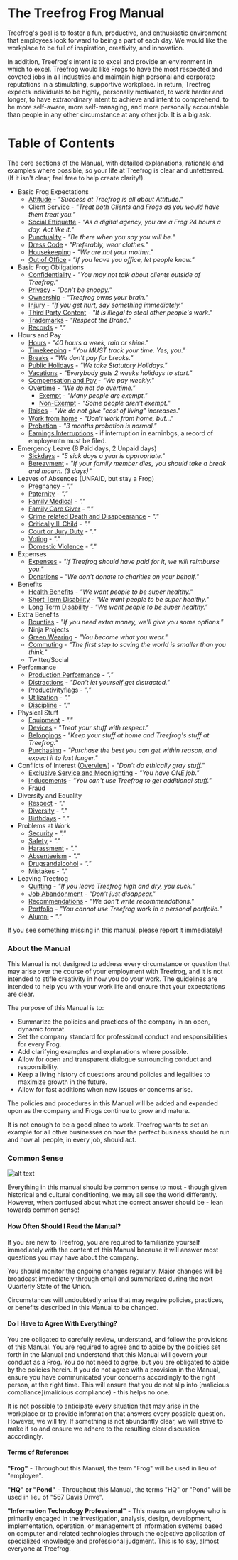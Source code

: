 # The Treefrog Frog Manual

Treefrog's goal is to foster a fun, productive, and enthusiastic environment that employees look forward to being a part of each day. We would like the workplace to be full of inspiration, creativity, and innovation.

In addition, Treefrog's intent is to excel and provide an environment in which to excel. Treefrog would like Frogs to have the most respected and coveted jobs in all industries and maintain high personal and corporate reputations in a stimulating, supportive workplace. In return, Treefrog expects individuals to be highly, personally motivated, to work harder and longer, to have extraordinary intent to achieve and intent to comprehend, to be more self-aware, more self-managing, and more personally accountable than people in any other circumstance at any other job. It is a big ask.

# Table of Contents

The core sections of the Manual, with detailed explanations, rationale and examples where possible, so your life at Treefrog is clear and unfetterred. (If it isn't clear, feel free to help create clarity!).

* Basic Frog Expectations
	* [Attitude](attitude.md) - *"Success at Treefrog is all about Attitude."*
	* [Client Service](clientservice.md) - *"Treat both Clients and Frogs as you would have them treat you."*
	* [Social Ettiquette](social.md) - *"As a digital agency, you are a Frog 24 hours a day. Act like it."*
	* [Punctuality](Punctuality.md) - *"Be there when you say you will be."*
	* [Dress Code](dress.md) - *"Preferably, wear clothes."*
	* [Housekeeping](housekeeping.md) - *"We are not your mother."*
	* [Out of Office](outofoffice.md) - *"If you leave you office, let people know."*
* Basic Frog Obligations
	* [Confidentiality](confidentiality.md) - *"You may not talk about clients outside of Treefrog."*
	* [Privacy](privacy.md) - *"Don't be snoopy."*
	* [Ownership](ownership.md) - *"Treefrog owns your brain."*
	* [Injury](injury.md) - *"If you get hurt, say something immediately."*
	* [Third Party Content](thirdpartycontent.md) - *"It is illegal to steal other people's work."*
	* [Trademarks](trademarks.md) - *"Respect the Brand."*
	* [Records](records.md) - *"."*
* Hours and Pay
	* [Hours](hours.md) - *"40 hours a week, rain or shine."*
	* [Timekeeping](timekeeping.md) - *"You MUST track your time. Yes, you."*
	* [Breaks](breaks.md) - *"We don't pay for breaks."*
	* [Public Holidays](holidays.md) - *"We take Statutory Holidays."*
	* [Vacations](vacations.md) - *"Everybody gets 2 weeks holidays to start."*
	* [Compensation and Pay](Compensation.md) - *"We pay weekly."*
	* [Overtime](overtime.md) - *"We do not do overtime."*
		* [Exempt](Exempted.md) - *"Many people are exempt."*
		* [Non-Exempt](Exempted.md) - *"Some people aren't exempt."*
	* [Raises](raises.md) - *"We do not give "cost of living" increases."*
	* [Work from home](workfromhome.md) - *"Don't work from home, but..."*
	* [Probation](probation.md) - *"3 months probation is normal."*
	* [Earnings Interruptions]() - if interruption in earninbgs, a record of employemtn must be filed.
* Emergency Leave (8 Paid days, 2 Unpaid days)
	* [Sickdays](sickdays.md) - *"5 sick days a year is appropriate."*
	* [Bereavment](emergencyleave.md) - *"If your family member dies, you should take a break and mourn. (3 days)"*
* Leaves of Absences (UNPAID, but stay a Frog)
	* [Pregnancy](sickdays.md) - *"."*
	* [Paternity](sickdays.md) - *"."*
	* [Family Medical](sickdays.md) - *"."*
	* [Family Care Giver](sickdays.md) - *"."*
	* [Crime related Death and Disappearance](sickdays.md) - *"."*
	* [Critically Ill Child](sickdays.md) - *"."*
	* [Court or Jury Duty](sickdays.md) - *"."*
	* [Voting](sickdays.md) - *"."*
	* [Domestic Violence](sickdays.md) - *"."*
* Expenses
	* [Expenses](expenses.md) - *"If Treefrog should have paid for it, we will reimburse you."*
	* [Donations](Donations.md) - *"We don't donate to charities on your behalf."*
* Benefits
	* [Health Benefits](benefits.md) - *"We want people to be super healthy."*
	* [Short Term Disability](std.md) - *"We want people to be super healthy."*
	* [Long Term Disability](ltd.md) - *"We want people to be super healthy."*
* Extra Benefits
	* [Bounties](bounties.md) - *"If you need extra money, we'll give you some options."*
	* Ninja Projects
	* [Green Wearing](greenwearing.md) - *"You become what you wear."*
	* [Commuting](commuting.md) - *"The first step to saving the world is smaller than you think."*
	* Twitter/Social
* Performance
	* [Production Performance](productionperformance.md) - *"."*
	* [Distractions](distractions.md) - *"Don't let yourself get distracted."*
	* [Productivityflags](productivityflags.md) - *"."*
	* [Utilization](Utilization.md) - *"."*
	* [Discipline](discipline.md) - *"."*
* Physical Stuff
	* [Equipment](equipment.md) - *"."*
	* [Devices](devices.md) - *"Treat your stuff with respect."*
	* [Belongings](belongings.md) - *"Keep your stuff at home and Treefrog's stuff at Treefrog."*
	* [Purchasing](purchasing.md) - *"Purchase the best you can get within reason, and expect it to last longer."*
* Conflicts of Interest ([Overview](conflictofinterest.md)) - *"Don't do ethically gray stuff."*
	* [Exclusive Service and Moonlighting](exclusiveservice.md) - *"You have ONE job."*
	* [Inducements](Inducements.md) - *"You can't use Treefrog to get additional stuff."*
	* Fraud
* Diversity and Equality
	* [Respect](respect.md) - *"."*
	* [Diversity](diversity.md) - *"."*
	* [Birthdays](birthdays.md) - *"."*
* Problems at Work
	* [Security](security.md) - *"."*
	* [Safety](safety.md) - *"."*
	* [Harassment](harassment.md) - *"."*
	* [Absenteeism](absenteeism.md) - *"."*
	* [Drugsandalcohol](drugsandalcohol.md) - *"."*
	* [Mistakes](mistakes.md) - *"."*
* Leaving Treefrog
	* [Quitting](Quitting.md) - *"If you leave Treefrog high and dry, you suck."*
	* [Job Abandonment](Abandonment.md) - *"Don't just disappear."*
	* [Recommendations](Recommendations.md) - *"We don't write recommendations."*
	* [Portfolio](portfolio.md) - *"You cannot use Treefrog work in a personal portfolio."*
	* [Alumni](Alumni.md) - *"."*

If you see something missing in this manual, please report it immediately!

### About the Manual

This Manual is not designed to address every circumstance or question that may arise over the course of your employment with Treefrog, and it is not intended to stifle creativity in how you do your work. The guidelines are intended to help you with your work life and ensure that your expectations are clear.

The purpose of this Manual is to:

- Summarize the policies and practices of the company in an open, dynamic format.
- Set the company standard for professional conduct and responsibilities for every Frog.
- Add clarifying examples and explanations where possible.
- Allow for open and transparent dialogue surrounding conduct and responsibility.
- Keep a living history of questions around policies and legalities to maximize growth in the future.
- Allow for fast additions when new issues or concerns arise.

The policies and procedures in this Manual will be added and expanded upon as the company and Frogs continue to grow and mature.

It is not enough to be a good place to work. Treefrog wants to set an example for all other businesses on how the perfect business should be run and how all people, in every job, should act.

### Common Sense

![alt text](images/common-sense-superpower.jpg "Deadpool Common Sense")

Everything in this manual should be common sense to most - though given historical and cultural conditioning, we may all see the world differently. However, when confused about what the correct answer should be - lean towards common sense!

#### How Often Should I Read the Manual?

If you are new to Treefrog, you are required to familiarize yourself immediately with the content of this Manual because it will answer most questions you may have about the company.

You should monitor the ongoing changes regularly. Major changes will be broadcast immediately through email and summarized during the next Quarterly State of the Union.

Circumstances will undoubtedly arise that may require policies, practices, or benefits described in this Manual to be changed.

#### Do I Have to Agree With Everything?

You are obligated to carefully review, understand, and follow the provisions of this Manual. You are required to agree and to abide by the policies set forth in the Manual and understand that this Manual will govern your conduct as a Frog. You do not need to agree, but you are obligated to abide by the policies herein. If you do not agree with a provision in the Manual, ensure you have communicated your concerns accordingly to the right person, at the right time. This will ensure that you do not slip into [malicious compliance](malicious compliance) - this helps no one.

It is not possible to anticipate every situation that may arise in the workplace or to provide information that answers every possible question. However, we will try. If something is not abundantly clear, we will strive to make it so and ensure we adhere to the resulting clear discussion accordingly.

#### Terms of Reference:

**"Frog"** - Throughout this Manual, the term "Frog" will be used in lieu of "employee".

**"HQ" or "Pond"** - Throughout this Manual, the terms "HQ" or "Pond" will be used in lieu of "567 Davis Drive".

**"Information Technology Professional"** - This means an employee who is primarily engaged in the investigation, analysis, design, development, implementation, operation, or management of information systems based on computer and related technologies through the objective application of specialized knowledge and professional judgment. This is to say, almost everyone at Treefrog.



